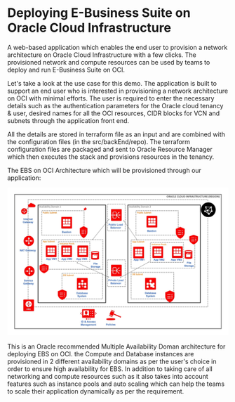 # Deploying E-Business Suite on Oracle Cloud Infrastructure

A web-based application which enables the end user to provision a network architecture on Oracle Cloud Infrastructure with a few clicks. The provisioned network and compute resources can be used by teams to deploy and run E-Business Suite on OCI.

Let's take a look at the use case for this demo. The application is built to support an end user who is interested in provisioning a network architecture on OCI with minimal efforts. The user is required to enter the necessary details such as the authentication parameters for the Oracle cloud tenancy & user, desired names for all the OCI resources, CIDR blocks for VCN and subnets through the application front end.

All the details are stored in terraform file as an input and are combined with the configuration files (in the src/backEnd/repo). The terraform configuration files are packaged and sent to Oracle Resource Manager which then executes the stack and provisions resources in the tenancy.

The EBS on OCI Architecture which will be provisioned through our application:

![EBS_Architecture](src/frontEnd/img/EBS_Architecture.jpg)

This is an Oracle recommended Multiple Availability Doman architecture for deploying EBS on OCI. the Compute and Database instances are provisioned in 2 different availability domains as per the user's choice in order to ensure high availability for EBS. In addition to taking care of all networking and compute resources such as it also takes into account features such as instance pools and auto scaling which can help the teams to scale their application dynamically as per the requirement.
